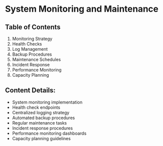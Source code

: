 # System Monitoring and Maintenance

## Table of Contents
1. Monitoring Strategy
2. Health Checks
3. Log Management
4. Backup Procedures
5. Maintenance Schedules
6. Incident Response
7. Performance Monitoring
8. Capacity Planning

## Content Details:
- System monitoring implementation
- Health check endpoints
- Centralized logging strategy
- Automated backup procedures
- Regular maintenance tasks
- Incident response procedures
- Performance monitoring dashboards
- Capacity planning guidelines
